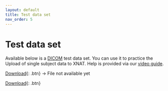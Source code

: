 ```yaml
---
layout: default
title: Test data set
nav_order: 5
---
```


# Test data set


Available below is a [DICOM](../Glossary/glossary.md/#DICOM "Digital imaging and communications in medicine") test data set. You can use it to practice the Upload of single subject data to XNAT. Help is provided via our [video guide](../Video_Guide/Upload_Data.md).

[Download](logo.png.zip){: .btn} -> File not available yet

[Download](../../Data/test_data.zip){: .btn} 
